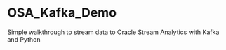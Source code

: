 # OSA_Kafka_Demo
Simple walkthrough to stream data to Oracle Stream Analytics with Kafka and Python

